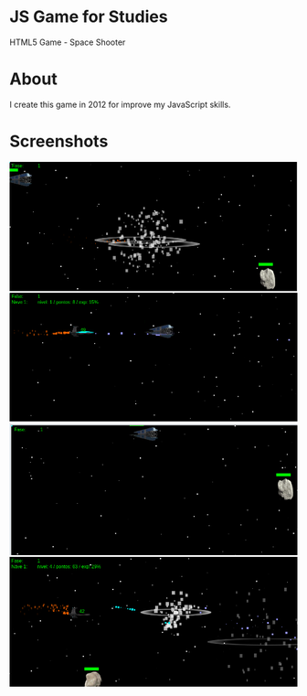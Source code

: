# JS Game for Studies
HTML5 Game - Space Shooter

# About
I create this game in 2012 for improve my JavaScript skills.

# Screenshots
![ScreenShot](/screenshot1.png)
![ScreenShot](/screenshot2.png)
![ScreenShot](/screenshot3.png)
![ScreenShot](/screenshot4.png)
